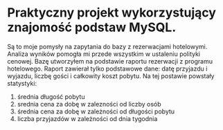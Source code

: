 # Praktyczny projekt wykorzystujący znajomość podstaw MySQL.
Są to moje pomysły na zapytania do bazy z rezerwacjami hotelowymi.
Analiza wyników pomogła mi przede wszystkim w ustaleniu polityki cenowej.
Bazę utworzyłem na podstawie raportu rezerwacji z programu hotelowego.
Raport zawierał tylko podstawowe dane: datę przyjazdu i wyjazdu, liczbę gości i całkowity koszt pobytu.
Na tej postawie powstały statystyki:

1. średnia długość pobytu
2. srednia cena za dobę w zalezności od liczby osób
3. średnia cena za dobę w zależności od długości pobytu
4. liczba przyjazdów w zależności od dnia tygodnia

